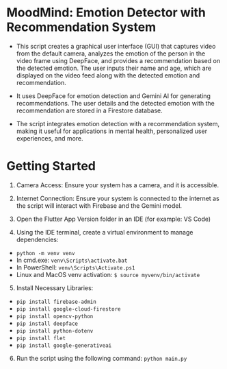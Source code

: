 # MoodMind: Emotion Detector with Recommendation System
- This script creates a graphical user interface (GUI) that captures video from the default camera, analyzes the emotion of the person in the video frame using DeepFace, and provides a recommendation based on the detected emotion. The user inputs their name and age, which are displayed on the video feed along with the detected emotion and recommendation.

- It uses DeepFace for emotion detection and Gemini AI for generating recommendations. The user details and the detected emotion with the recommendation are stored in a Firestore database.

- The script integrates emotion detection with a recommendation system, making it useful for applications in mental health, personalized user experiences, and more.

# Getting Started
1. Camera Access: 
Ensure your system has a camera, and it is accessible.

2. Internet Connection: 
Ensure your system is connected to the internet as the script will interact with Firebase and the Gemini model.

3. Open the Flutter App Version folder in an IDE (for example: VS Code)

4. Using the IDE terminal, create a virtual environment to manage dependencies:
- `python -m venv venv`
- In cmd.exe: `venv\Scripts\activate.bat`
- In PowerShell: `venv\Scripts\Activate.ps1`
- Linux and MacOS venv activation: `$ source myvenv/bin/activate`

5. Install Necessary Libraries:
- `pip install firebase-admin`
- `pip install google-cloud-firestore`
- `pip install opencv-python`
- `pip install deepface`
- `pip install python-dotenv`
- `pip install flet`
- `pip install google-generativeai`

6. Run the script using the following command:
`python main.py`

